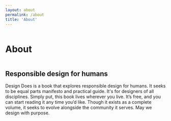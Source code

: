 ```yaml
---
layout: about
permalink: /about
title: 'About'
---
```


<div class="row">
  <div class="column left">
  	<div class="page-title"><h1>About</h1></div>
  </div>
  <div class="column right">
  	<h2>Responsible design for humans</h2>
  	Design Does is a book that explores responsible design for humans. It seeks to be equal parts manifesto and practical guide. It's for designers of all disciplines. Simply put, this book lives wherever you live. It’s free, and you can start reading it any time you’d like. Though it exists as a complete volume, it seeks to evolve alongside the community it serves. May we design with purpose.
  </div>
</div>


